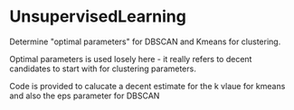 # UnsupervisedLearning
Determine "optimal parameters" for DBSCAN and Kmeans for clustering.

Optimal parameters is used losely here - it really refers to decent candidates to start with for clustering parameters.

Code is provided to calucate a decent estimate for the k vlaue for kmeans and also the eps parameter for DBSCAN
